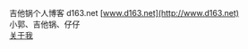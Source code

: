 吉他锅个人博客 d163.net
[www.d163.net](http://www.d163.net)<br>
小郭、吉他锅、仔仔<br>
[关于我](http://www.d163.net/index1.html)
